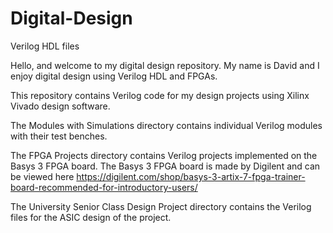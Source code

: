 # Digital-Design
Verilog HDL files

Hello, and welcome to my digital design repository. My name is David and I enjoy digital design using Verilog HDL and FPGAs.

This repository contains Verilog code for my design projects using Xilinx Vivado design software.

The Modules with Simulations directory contains individual Verilog modules with their test benches.

The FPGA Projects directory contains Verilog projects implemented on the Basys 3 FPGA board. The Basys 3 FPGA board is made by Digilent and can be viewed here https://digilent.com/shop/basys-3-artix-7-fpga-trainer-board-recommended-for-introductory-users/

The University Senior Class Design Project directory contains the Verilog files for the ASIC design of the project.

